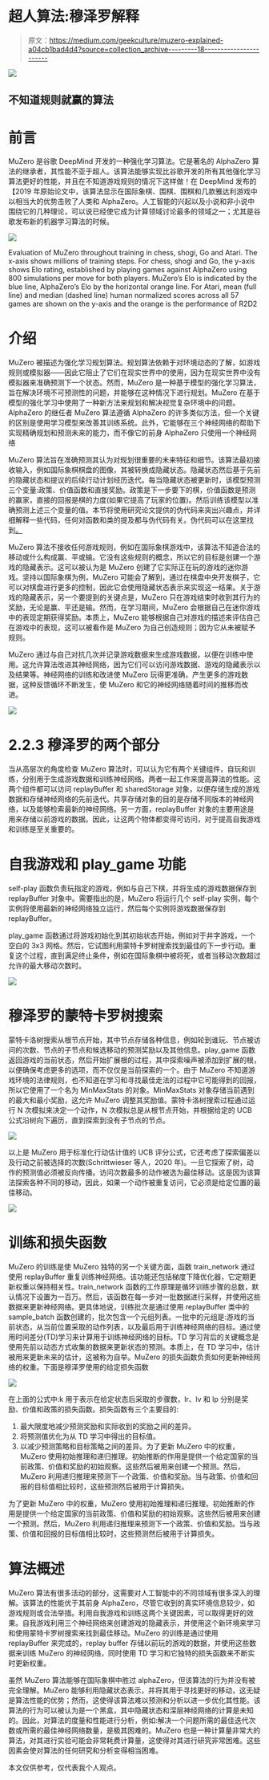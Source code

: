 # 超人算法:穆泽罗解释

> 原文：<https://medium.com/geekculture/muzero-explained-a04cb1bad4d4?source=collection_archive---------18----------------------->

![](img/829e37ecc2d5ae3d1774d91d6a55e3c0.png)

## 不知道规则就赢的算法

# **前言**

MuZero 是谷歌 DeepMind 开发的一种强化学习算法。它是著名的 AlphaZero 算法的继承者，其性能不亚于超人。该算法能够实现比谷歌开发的所有其他强化学习算法更好的性能，并且在不知道游戏规则的情况下这样做！在 DeepMind 发布的【2019 年原始论文中，该算法显示在国际象棋、围棋、围棋和几款雅达利游戏中以相当大的优势击败了人类和 AlphaZero。人工智能的兴起以及小说和非小说中围绕它的几种理论，可以说已经使它成为计算领域讨论最多的领域之一；尤其是谷歌发布新的机器学习算法的时候。

![](img/8de73807ab30b6d5d4c9aa92dc8f0f57.png)

Evaluation of MuZero throughout training in chess, shogi, Go and Atari. The x-axis shows millions of training steps. For chess, shogi and Go, the y-axis shows Elo rating, established by playing games against AlphaZero using 800 simulations per move for both players. MuZero’s Elo is indicated by the blue line, AlphaZero’s Elo by the horizontal orange line. For Atari, mean (full line) and median (dashed line) human normalized scores across all 57 games are shown on the y-axis and the orange is the performance of R2D2

# 介绍

MuZero 被描述为强化学习规划算法。规划算法依赖于对环境动态的了解，如游戏规则或模拟器——因此它阻止了它们在现实世界中的使用，因为在现实世界中没有模拟器来准确预测下一个状态。然而，MuZero 是一种基于模型的强化学习算法，旨在解决环境不可预测性的问题，并能够在这种情况下进行规划。MuZero 在基于模型的强化学习中使用了一种新方法来规划和解决视觉复杂环境中的问题。AlphaZero 的继任者 MuZero 算法遵循 AlphaZero 的许多类似方法，但一个关键的区别是使用学习模型来改善其训练系统。此外，它能够在三个神经网络的帮助下实现精确规划和预测未来的能力，而不像它的前身 AlphaZero 只使用一个神经网络

MuZero 算法旨在准确预测其认为对规划很重要的未来特征和细节。该算法最初接收输入，例如国际象棋棋盘的图像，其被转换成隐藏状态。隐藏状态然后基于先前的隐藏状态和提议的后续行动计划经历迭代。每当隐藏状态被更新时，该模型预测三个变量:政策、价值函数和直接奖励。政策是下一步要下的棋，价值函数是预测的赢家，直接的回报是棋的力度(如果它提高了玩家的位置)。然后训练该模型以准确预测上述三个变量的值。本节将使用研究论文提供的伪代码来突出兴趣点，并详细解释一些代码，任何对函数和类的提及都与伪代码有关。伪代码可以在这里找到[。](https://arxiv.org/src/1911.08265v1/anc/pseudocode.py)

MuZero 算法不接收任何游戏规则，例如在国际象棋游戏中，该算法不知道合法的移动或什么构成赢、平或输。它没有这些规则的概念，所以它的目标是创建一个游戏的隐藏表示。这可以被认为是 MuZero 创建了它实际正在玩的游戏的迷你游戏。坚持以国际象棋为例，MuZero 可能会了解到，通过在棋盘中央开发棋子，它可以对棋盘进行更多的控制，因此它会使用隐藏状态表示来实现这一结果。关于游戏的隐藏表示，另一个要提到的关键点是，MuZero 只在游戏结束时收到其行为的奖励，无论是赢、平还是输。然而，在学习期间，MuZero 会根据自己在迷你游戏中的表现定期获得奖励。本质上，MuZero 能够根据自己对游戏的描述来评估自己在游戏中的表现，这可以被看作是 MuZero 为自己创造规则；因为它从未被赋予规则。

MuZero 通过与自己对抗几次并记录游戏数据来生成游戏数据，以便在训练中使用。这允许算法改进其神经网络，因为它们可以访问游戏数据、游戏的隐藏表示以及结果等。神经网络的训练和改进使 MuZero 玩得更准确，产生更多的游戏数据，这种反馈循环不断发生，使 MuZero 和它的神经网络随着时间的推移而改进。

![](img/e9ee80493e476d1f10fe956feb3b9a17.png)

# 2.2.3 穆泽罗的两个部分

当从高层次的角度检查 MuZero 算法时，可以认为它有两个关键组件，自玩和训练，分别用于生成游戏数据和训练神经网络。两者一起工作来提高算法的性能。这两个组件都可以访问 replayBuffer 和 sharedStorage 对象，以便存储生成的游戏数据和存储神经网络的先前迭代。共享存储对象的目的是存储不同版本的神经网络，以及能够检索最新的神经网络。另一方面，replayBuffer 对象的主要用途是用来存储以前游戏的数据。因此，让这两个物体都变得可访问，对于提高自我游戏和训练是至关重要的。

# 自我游戏和 play_game 功能

self-play 函数负责玩指定的游戏，例如与自己下棋，并将生成的游戏数据保存到 replayBuffer 对象中。需要指出的是，MuZero 将运行几个 self-play 实例，每个实例将使用最新的神经网络独立运行，然后每个实例将游戏数据保存到 replayBuffer。

play_game 函数通过将游戏初始化到其初始状态开始，例如对于井字游戏，一个空白的 3x3 网格。然后，它试图利用蒙特卡罗树搜索找到最佳的下一步行动。重复这个过程，直到满足终止条件，例如在国际象棋中被将死，或者当移动次数超过允许的最大移动次数时。

![](img/ce0de14d21f91cabe73803fb3fda51af.png)

# 穆泽罗的蒙特卡罗树搜索

蒙特卡洛树搜索从根节点开始，其中节点存储各种信息，例如轮到谁玩、节点被访问的次数、节点的子节点和候选移动的预测奖励以及其他信息。play_game 函数返回游戏的当前状态，然后开始扩展根的过程，其中探索噪声被添加到扩展的根，以便确保考虑更多的选项，而不仅仅是当前探索的一个。由于 MuZero 不知道游戏环境的法律规则，也不知道在学习和寻找最佳走法的过程中它可能得到的回报，所以它使用了一个名为 MinMaxStats 的对象。MinMaxStats 对象存储当前遇到的最大和最小奖励，这允许 MuZero 调整其奖励值。蒙特卡洛树搜索过程通过运行 N 次模拟来决定一个动作，N 次模拟总是从根节点开始，并根据给定的 UCB 公式沿树向下遍历，直到探索到没有子节点的节点。

![](img/a3676877a55f30089b82ffc17bba981e.png)

以上是 MuZero 用于标准化行动估计值的 UCB 评分公式，它还考虑了探索偏差以及行动之前被选择的次数(Schrittwieser 等人，2020 年)。一旦它探索了树，动作的预测值必须被反向传播。访问次数最多的动作被选为最佳移动。这是因为该算法探索各种不同的移动，因此，如果一个动作被重复访问，它必须是给定位置的最佳移动。

![](img/d284ade32d589c45879a6cfdb197097b.png)

# 训练和损失函数

MuZero 的训练是使 MuZero 独特的另一个关键方面，函数 train_network 通过使用 replayBuffer 重复训练神经网络。该功能还包括梯度下降优化器，它定期更新权重以保持相关性。train_network 函数的工作原理是循环训练步骤的总数，默认情况下设置为一百万。然后，该函数在每一步对一批数据进行采样，并使用这些数据来更新神经网络。更具体地说，训练批次是通过使用 replayBuffer 类中的 sample_batch 函数创建的，批次包含一个元组列表。一批中的元组是:游戏的当前状态，从当前位置采取的动作列表，以及最后用于训练神经网络的目标。通过使用时间差分(TD)学习来计算用于训练神经网络的目标。TD 学习背后的关键概念是使用先前以动态方式收集的数据来更新状态的预测。本质上，在 TD 学习中，估计被用来更新未来的估计，这被称为自举。MuZero 的损失函数负责如何更新神经网络的权重。下面是穆泽罗使用的给定损失函数

![](img/af877b6029cf3f166c0b14b6db2f42e6.png)

在上面的公式中:k 用于表示在给定状态后采取的步骤数，lr、lv 和 lp 分别是奖励、价值和政策的损失函数。损失函数有三个主要目的:

1.  最大限度地减少预测奖励和实际收到的奖励之间的差异。
2.  将预测值优化为从 TD 学习中得出的目标值。
3.  以减少预测策略和目标策略之间的差异。为了更新 MuZero 中的权重，MuZero 使用初始推理和递归推理。初始推断的作用是提供一个给定国家的当前政策、价值和奖励的初始观察。这些然后被用来创建一个预测。然后，MuZero 利用递归推理来预测下一个政策、价值和奖励。当与政策、价值和回报的目标值相比较时，这些预测然后被用于计算损失。

为了更新 MuZero 中的权重，MuZero 使用初始推理和递归推理。初始推断的作用是提供一个给定国家的当前政策、价值和奖励的初始观察。这些然后被用来创建一个预测。然后，MuZero 利用递归推理来预测下一个政策、价值和奖励。当与政策、价值和回报的目标值相比较时，这些预测然后被用于计算损失。

# 算法概述

MuZero 算法有很多活动的部分，这需要对人工智能中的不同领域有很多深入的理解。该算法的性能优于其前身 AlphaZero，尽管它收到的真实环境信息较少，如游戏规则或合法举措。利用自我游戏和训练这两个关键因素，可以取得更好的效果。自我游戏利用三个神经网络来创建游戏的隐藏表示，并使用这个新环境来学习和使用蒙特卡罗树搜索来找到最佳移动。MuZero 的训练是通过使用 replayBuffer 来完成的，replay buffer 存储以前玩的游戏的数据，并使用这些数据来训练 MuZero 的神经网络，同时使用 TD 学习和它独特的损失函数来不断实时更新权重。

虽然 MuZero 算法能够在国际象棋中胜过 alphaZero，但该算法的行为并没有被完全理解。MuZero 能够利用隐藏状态表示，并将其用于寻找更好的移动，这无疑是算法性能的优势；然而，这使得该算法难以预测和分析以进一步优化其性能。该算法的行为可以被认为是一个黑盒，其中隐藏状态和深层神经网络的计算是未知的。因此，对算法的度量和性能进行分析，例如:解决一个问题所需的最佳迭代次数或所需的最佳神经网络数量，是极其困难的。MuZero 也是一种计算量非常大的算法，对其进行实验可能会非常耗费计算量，这使得对其进行研究非常困难。这些因素会使对算法的任何研究和分析变得相当困难。

本文仅供参考，仅代表我个人观点。